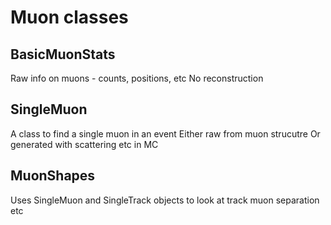 Muon classes
============

BasicMuonStats
--------------
Raw info on muons - counts, positions, etc
No reconstruction

SingleMuon
----------
A class to find a single muon in an event
Either raw from muon strucutre
Or generated with scattering etc in MC

MuonShapes
----------
Uses SingleMuon and SingleTrack objects
to look at track muon separation etc

